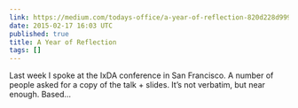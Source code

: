 ```yaml
---
link: https://medium.com/todays-office/a-year-of-reflection-820d228d999c
date: 2015-02-17 16:03 UTC
published: true
title: A Year of Reflection
tags: []
---
```


Last week I spoke at the IxDA conference in San Francisco. A number of people asked for a copy of the talk + slides. It’s not verbatim, but near enough. Based…

